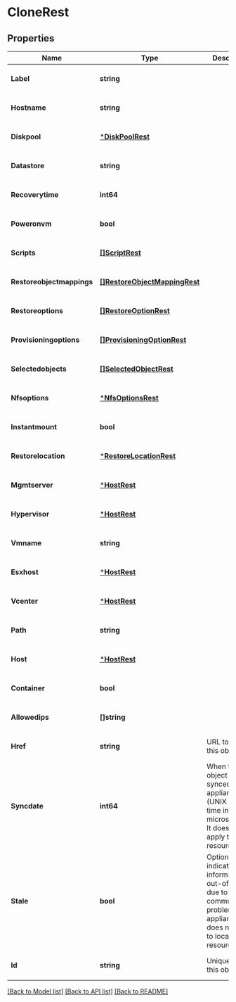 # CloneRest

## Properties
Name | Type | Description | Notes
------------ | ------------- | ------------- | -------------
**Label** | **string** |  | [optional] [default to null]
**Hostname** | **string** |  | [optional] [default to null]
**Diskpool** | [***DiskPoolRest**](DiskPoolRest.md) |  | [optional] [default to null]
**Datastore** | **string** |  | [optional] [default to null]
**Recoverytime** | **int64** |  | [optional] [default to null]
**Poweronvm** | **bool** |  | [optional] [default to null]
**Scripts** | [**[]ScriptRest**](ScriptRest.md) |  | [optional] [default to null]
**Restoreobjectmappings** | [**[]RestoreObjectMappingRest**](RestoreObjectMappingRest.md) |  | [optional] [default to null]
**Restoreoptions** | [**[]RestoreOptionRest**](RestoreOptionRest.md) |  | [optional] [default to null]
**Provisioningoptions** | [**[]ProvisioningOptionRest**](ProvisioningOptionRest.md) |  | [optional] [default to null]
**Selectedobjects** | [**[]SelectedObjectRest**](SelectedObjectRest.md) |  | [optional] [default to null]
**Nfsoptions** | [***NfsOptionsRest**](NfsOptionsRest.md) |  | [optional] [default to null]
**Instantmount** | **bool** |  | [optional] [default to null]
**Restorelocation** | [***RestoreLocationRest**](RestoreLocationRest.md) |  | [optional] [default to null]
**Mgmtserver** | [***HostRest**](HostRest.md) |  | [optional] [default to null]
**Hypervisor** | [***HostRest**](HostRest.md) |  | [optional] [default to null]
**Vmname** | **string** |  | [optional] [default to null]
**Esxhost** | [***HostRest**](HostRest.md) |  | [optional] [default to null]
**Vcenter** | [***HostRest**](HostRest.md) |  | [optional] [default to null]
**Path** | **string** |  | [optional] [default to null]
**Host** | [***HostRest**](HostRest.md) |  | [optional] [default to null]
**Container** | **bool** |  | [optional] [default to null]
**Allowedips** | **[]string** |  | [optional] [default to null]
**Href** | **string** | URL to access this object | [optional] [default to null]
**Syncdate** | **int64** | When this object was last synced from appliances (UNIX Epoch time in microseconds). It does not apply to local resources. | [optional] [default to null]
**Stale** | **bool** | Optional flag to indicate if the information is out-of-date due to communication problems with appliances. It does not apply to local resources. | [optional] [default to null]
**Id** | **string** | Unique ID for this object | [optional] [default to null]

[[Back to Model list]](../README.md#documentation-for-models) [[Back to API list]](../README.md#documentation-for-api-endpoints) [[Back to README]](../README.md)

